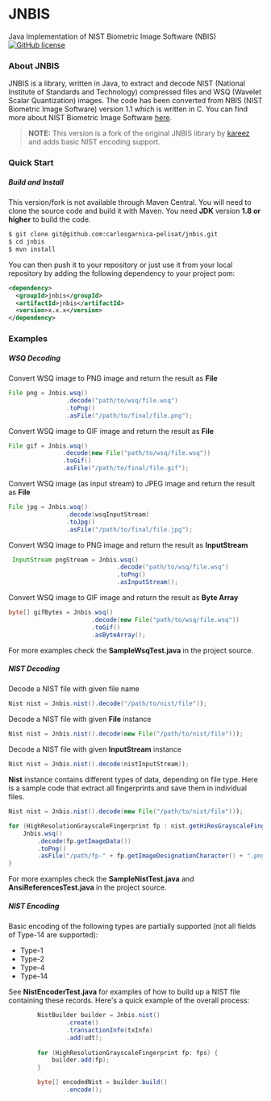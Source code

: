 # JNBIS #
Java Implementation of NIST Biometric Image Software (NBIS) 
[![GitHub license](https://img.shields.io/badge/license-Apache%20License%202.0-blue.svg?style=flat)](http://www.apache.org/licenses/LICENSE-2.0)

### About JNBIS ###
JNBIS is a library, written in Java, to extract and decode NIST (National Institute of Standards and Technology) compressed files and WSQ (Wavelet Scalar Quantization) images. 
The code has been converted from NBIS (NIST Biometric Image Software) version 1.1 which is written in C.
You can find more about NIST Biometric Image Software [here](http://www.nist.gov/itl/iad/ig/nbis.cfm).

> **NOTE:** This version is a fork of the original JNBIS library by [kareez](https://github.com/kareez/jnbis) and adds basic NIST encoding support. 

### Quick Start ###
##### Build and Install #####
This version/fork is not available through Maven Central. You will need to clone the source code and build it with Maven. You need **JDK** version **1.8 or higher** to build the code.

```bash
$ git clone git@github.com:carlosgarnica-pelisat/jnbis.git
$ cd jnbis
$ mvn install
```

You can then push it to your repository or just use it from your local repository by adding the following dependency to your project pom: 
```xml
<dependency>
  <groupId>jnbis</groupId>
  <artifactId>jnbis</artifactId>
  <version>x.x.x</version>
</dependency>
```

### Examples ###
##### WSQ Decoding ##### 
Convert WSQ image to PNG image and return the result as **File**
```Java
File png = Jnbis.wsq()
                .decode("path/to/wsq/file.wsq")
                .toPng()
                .asFile("/path/to/final/file.png");
```
Convert WSQ image to GIF image and return the result as **File**
 ```Java
File gif = Jnbis.wsq()
                .decode(new File("path/to/wsq/file.wsq"))
                .toGif()
                .asFile("/path/to/final/file.gif");
```
Convert WSQ image (as input stream) to JPEG image and return the result as **File**
```Java
File jpg = Jnbis.wsq()
                .decode(wsqInputStream)
                .toJpg()
                .asFile("/path/to/final/file.jpg");
 ```
 Convert WSQ image to PNG image and return the result as **InputStream** 
```Java
 InputStream pngStream = Jnbis.wsq()
                              .decode("path/to/wsq/file.wsq")
                              .toPng()
                              .asInputStream();
```
Convert WSQ image to GIF image and return the result as **Byte Array**
```Java
byte[] gifBytes = Jnbis.wsq()
                       .decode(new File("path/to/wsq/file.wsq"))
                       .toGif()
                       .asByteArray();
```
 
For more examples check the **SampleWsqTest.java** in the project source. 

##### NIST Decoding ##### 
Decode a NIST file with given file name
```Java
Nist nist = Jnbis.nist().decode("/path/to/nist/file"));
```

Decode a NIST file with given **File** instance
```Java
Nist nist = Jnbis.nist().decode(new File("/path/to/nist/file")));
```

Decode a NIST file with given **InputStream** instance
```Java
Nist nist = Jnbis.nist().decode(nistInputStream));
```

**Nist** instance contains different types of data, depending on file type. 
Here is a sample code that extract all fingerprints and save them in individual files. 
```Java
Nist nist = Jnbis.nist().decode(new File("/path/to/nist/file")));

for (HighResolutionGrayscaleFingerprint fp : nist.getHiResGrayscaleFingerprints()) {
    Jnbis.wsq()
        .decode(fp.getImageData())
        .toPng()
        .asFile("/path/fp-" + fp.getImageDesignationCharacter() + ".png");
}
 ```
For more examples check the **SampleNistTest.java** and **AnsiReferencesTest.java** in the project source. 

##### NIST Encoding #####

Basic encoding of the following types are partially supported (not all fields of Type-14 are supported):
* Type-1
* Type-2
* Type-4
* Type-14

See **NistEncoderTest.java** for examples of how to build up a NIST file containing these records. Here's a quick example
of the overall process:

```Java
        NistBuilder builder = Jnbis.nist()
                .create()
                .transactionInfo(txInfo)
                .add(udt);
        
        for (HighResolutionGrayscaleFingerprint fp: fps) {
            builder.add(fp);
        }

        byte[] encodedNist = builder.build()
                .encode();
```

